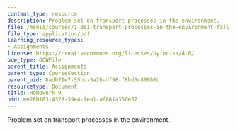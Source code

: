 ```yaml
---
content_type: resource
description: Problem set on transport processes in the environment.
file: /media/courses/1-061-transport-processes-in-the-environment-fall-2008/ee28b183432839e4fea1af861a350e37_homework_9.pdf
file_type: application/pdf
learning_resource_types:
- Assignments
license: https://creativecommons.org/licenses/by-nc-sa/4.0/
ocw_type: OCWFile
parent_title: Assignments
parent_type: CourseSection
parent_uid: 8adb71e7-55bc-5a2b-df98-f8bd3c809b0b
resourcetype: Document
title: Homework 9
uid: ee28b183-4328-39e4-fea1-af861a350e37
---
```

Problem set on transport processes in the environment.